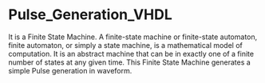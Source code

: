 # Pulse_Generation_VHDL

It is a Finite State Machine. A finite-state machine or finite-state automaton, finite automaton, or simply a state machine, is a mathematical model of computation. It is an abstract machine that can be in exactly one of a finite number of states at any given time. This Finite State Machine generates a simple Pulse generation in waveform.
